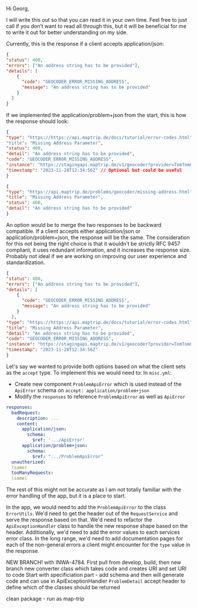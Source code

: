 Hi Georg,

I will write this out so that you can read it in your own time. Feel free to just call if you don’t want to read all through this, but it will be beneficial for me to write it out for better understanding on my side.

Currently, this is the response if a client accepts application/json:  
```json
{ 
"status": 400, 
"errors": ["An address string has to be provided"], 
"details": [ 
	{ 
	  "code": "GEOCODER_ERROR_MISSING_ADDRESS", 
	  "message": "An address string has to be provided" 
	}
  ] 
}
```

If we implemented the application/problem+json from the start, this is how the response should look:  
```json
{
"type": "https://https://api.maptrip.de/docs/tutorial/error-codes.html", // individual error code pages would need to be implemented eventually. General errors that are self-explanatory would lead to about:blank. Absolute URIs are recommended
"title": "Missing Address Parameter",
"status": 400,
"detail": "An address string has to be provided",
"code": "GEOCODER_ERROR_MISSING_ADDRESS",
"instance": "https://stagingapi.maptrip.de/v1/geocoder?provider=TomTom&address=%20&country=DEU&limit=1", // Can get out of request 
"timestamp": "2023-11-28T12:34:56Z" // Optional but could be useful
}
```

```json
{
"type": "https://api.maptrip.de/problems/geocoder/missing-address.html",
"title": "Missing Address Parameter",
"status": 400,
"detail": "An address string has to be provided"
}
```
An option would be to merge the two responses to be backward compatible. If a client accepts either application/json or application/problem+json, the response will be the same. The consideration for this not being the right choice is that it wouldn't be strictly RFC 9457 compliant, it uses redundant information, and it increases the response size. Probably not ideal if we are working on improving our user experience and standardization.
```json
{
"status": 400, 
"errors": ["An address string has to be provided"], 
"details": [ 
	{ 
	  "code": "GEOCODER_ERROR_MISSING_ADDRESS", 
	  "message": "An address string has to be provided" 
	}
  ], 
"type": "https://https://api.maptrip.de/docs/tutorial/error-codes.html",
"title": "Missing Address Parameter",
"detail": "An address string has to be provided",
"code": "GEOCODER_ERROR_MISSING_ADDRESS",
"instance": "https://stagingapi.maptrip.de/v1/geocoder?provider=TomTom&address=%20&country=DEU&limit=1",
"timestamp": "2023-11-28T12:34:56Z" 
}
```

Let's say we wanted to provide both options based on what the client sets as the `accept` type. To implement this we would need to:
In `misc.yml`: 
- Create new component `ProblemApiError` which is used instead of the `ApiError` schema on `accept: application/problem+json`
- Modify the `responses`  to reference `ProblemApiError` as well as `ApiError` 
```yml
responses: 
  badRequest: 
    description: ...
    content: 
      application/json:
        schema:
          $ref: '.../ApiError'
      application/problem+json:
        schema:
          $ref: ".../ProblemApiError"
  unauthorized:
  (same)
  tooManyRequests:
  (same)
```

The rest of this might not be accurate as I am not totally familiar with the error handling of the app, but it is a place to start. 

In the app, we would need to add the `ProblemApiError` to the class `ErrorUtils`. We'd need to get the header out of the `RequestService` and serve the response based on that. We'd need to refactor the `ApiExceptionHandler` class to handle the new response shape based on the header. Additionally, we'd need to add the error values to each services error class. In the long range, we'd need to add documentation pages for each of the non-general errors a client might encounter for the `type` value in the response. 

NEW BRANCH! with INWA-4784. First pull from develop, build, then new branch 
new converter class which takes code and creates URI and set URI to code 
Start with specificiation part - add schema and then will generate code and can use in ApiExceptionHandler `ProblemDetail` 
accept header to define which of the classes should be returned

clean package - run as map-trip